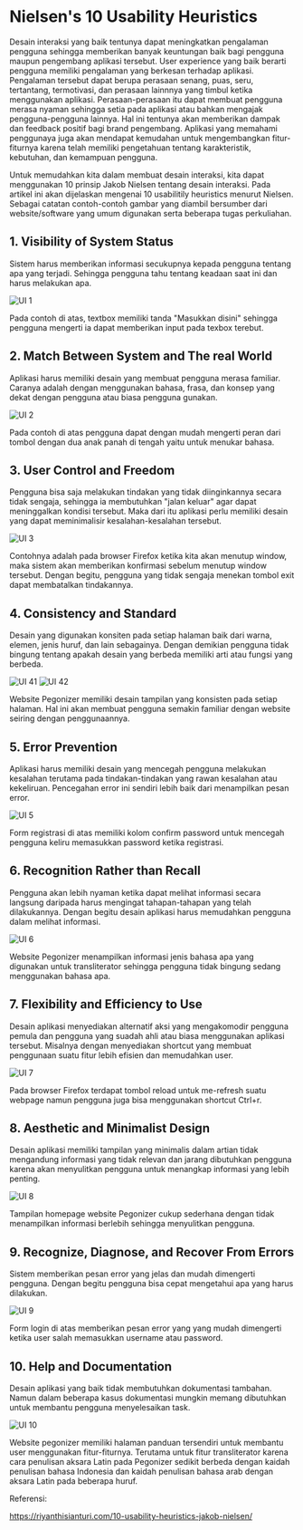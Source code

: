# Nielsen's 10 Usability Heuristics

Desain interaksi yang baik tentunya dapat meningkatkan pengalaman pengguna sehingga memberikan banyak keuntungan baik bagi pengguna maupun pengembang aplikasi tersebut. User experience yang baik berarti pengguna memiliki pengalaman yang berkesan terhadap aplikasi. Pengalaman tersebut dapat berupa perasaan senang, puas, seru, tertantang, termotivasi, dan perasaan lainnnya yang timbul ketika menggunakan aplikasi. Perasaan-perasaan itu dapat membuat pengguna merasa nyaman sehingga setia pada aplikasi atau bahkan mengajak pengguna-pengguna lainnya. Hal
ini tentunya akan memberikan dampak dan feedback positif bagi brand pengembang. Aplikasi yang memahami penggunaya juga akan mendapat kemudahan untuk mengembangkan fitur-fiturnya karena telah memiliki pengetahuan tentang karakteristik, kebutuhan, dan kemampuan pengguna.

Untuk memudahkan kita dalam membuat desain interaksi, kita dapat menggunakan 10 prinsip Jakob Nielsen tentang desain interaksi. Pada artikel ini akan dijelaskan mengenai 10 usabilitily heuristics menurut Nielsen. Sebagai catatan contoh-contoh gambar yang diambil bersumber dari website/software yang umum digunakan serta beberapa tugas perkuliahan.

## 1. Visibility of System Status

Sistem harus memberikan informasi secukupnya kepada pengguna tentang apa yang terjadi. Sehingga pengguna tahu tentang keadaan saat ini dan harus melakukan apa.

![UI 1](assets/ui1.png)<br>

Pada contoh di atas, textbox memiliki tanda "Masukkan disini" sehingga pengguna mengerti ia dapat memberikan input pada texbox terebut.

## 2. Match Between System and The real World

Aplikasi harus memiliki desain yang membuat pengguna merasa familiar. Caranya adalah dengan menggunakan bahasa, frasa, dan konsep yang dekat dengan pengguna atau biasa pengguna gunakan.

![UI 2](assets/ui2.png)<br>

Pada contoh di atas pengguna dapat dengan mudah mengerti peran dari tombol dengan dua anak panah di tengah yaitu untuk menukar bahasa.

## 3. User Control and Freedom

Pengguna bisa saja melakukan tindakan yang tidak diinginkannya secara tidak sengaja, sehingga ia membutuhkan "jalan keluar" agar dapat meninggalkan kondisi tersebut. Maka dari itu aplikasi perlu memiliki desain yang dapat meminimalisir kesalahan-kesalahan tersebut.

![UI 3](assets/ui3.png)<br>

Contohnya adalah pada browser Firefox ketika kita akan menutup window, maka sistem akan memberikan konfirmasi sebelum menutup window tersebut. Dengan begitu, pengguna yang tidak sengaja menekan tombol exit dapat membatalkan tindakannya.

## 4. Consistency and Standard

Desain yang digunakan konsiten pada setiap halaman baik dari warna, elemen, jenis huruf, dan lain sebagainya. Dengan demikian pengguna tidak bingung tentang apakah desain yang berbeda memiliki arti atau fungsi yang berbeda.

![UI 41](assets/ui41.png) ![UI 42](assets/ui42.png)<br>

Website Pegonizer memiliki desain tampilan yang konsisten pada setiap halaman. Hal ini akan membuat pengguna semakin familiar dengan website seiring dengan penggunaannya.

## 5. Error Prevention

Aplikasi harus memiliki desain yang mencegah pengguna melakukan kesalahan terutama pada tindakan-tindakan yang rawan kesalahan atau kekeliruan. Pencegahan error ini sendiri lebih baik dari menampilkan pesan error.

![UI 5](assets/ui5.png)<br>

Form registrasi di atas memiliki kolom confirm password untuk mencegah pengguna keliru memasukkan password ketika registrasi.

## 6. Recognition Rather than Recall

Pengguna akan lebih nyaman ketika dapat melihat informasi secara langsung daripada harus mengingat tahapan-tahapan yang telah dilakukannya. Dengan begitu desain aplikasi harus memudahkan pengguna dalam melihat informasi.

![UI 6](assets/ui6.png)<br>

Website Pegonizer menampilkan informasi jenis bahasa apa yang digunakan untuk transliterator sehingga pengguna tidak bingung sedang menggunakan bahasa apa.

## 7. Flexibility and Efficiency to Use

Desain aplikasi menyediakan alternatif aksi yang mengakomodir pengguna pemula dan pengguna yang suadah ahli atau biasa menggunakan aplikasi tersebut. Misalnya dengan menyediakan shortcut yang membuat penggunaan suatu fitur lebih efisien dan memudahkan user.

![UI 7](assets/ui7.png)<br>

Pada browser Firefox terdapat tombol reload untuk me-refresh suatu webpage namun pengguna juga bisa menggunakan shortcut Ctrl+r.

## 8. Aesthetic and Minimalist Design

Desain aplikasi memiliki tampilan yang minimalis dalam artian tidak mengandung informasi yang tidak relevan dan jarang dibutuhkan pengguna karena akan menyulitkan pengguna untuk menangkap informasi yang lebih penting.

![UI 8](assets/ui8.png)<br>

Tampilan homepage website Pegonizer cukup sederhana dengan tidak menampilkan informasi berlebih sehingga menyulitkan pengguna.

## 9. Recognize, Diagnose, and Recover From Errors

Sistem memberikan pesan error yang jelas dan mudah dimengerti pengguna. Dengan begitu pengguna bisa cepat mengetahui apa yang harus dilakukan.

![UI 9](assets/ui9.png)<br>

Form login di atas memberikan pesan error yang yang mudah dimengerti ketika user salah memasukkan username atau password.

## 10. Help and Documentation

Desain aplikasi yang baik tidak membutuhkan dokumentasi tambahan. Namun dalam beberapa kasus dokumentasi mungkin memang dibutuhkan untuk membantu pengguna menyelesaikan task.

![UI 10](assets/ui10.png)<br>

Website pegonizer memiliki halaman panduan tersendiri untuk membantu user menggunakan fitur-fiturnya. Terutama untuk fitur transliterator karena cara penulisan aksara Latin pada Pegonizer sedikit berbeda dengan kaidah penulisan bahasa Indonesia dan kaidah penulisan bahasa arab dengan aksara Latin pada beberapa huruf.

Referensi:

https://riyanthisianturi.com/10-usability-heuristics-jakob-nielsen/